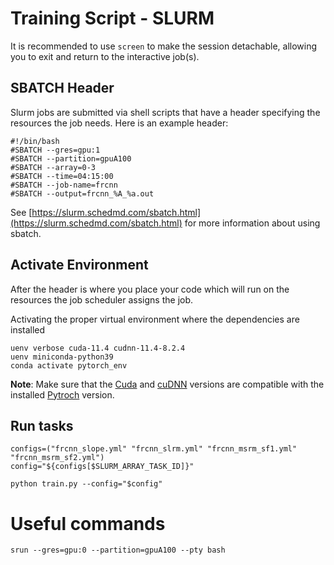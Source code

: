 # Training Script - SLURM
It is recommended to use `screen` to make the session detachable, allowing you to exit and return to the interactive job(s).

## SBATCH Header
Slurm jobs are submitted via shell scripts that have a header specifying the resources the job needs. Here is an example header:

```
#!/bin/bash
#SBATCH --gres=gpu:1
#SBATCH --partition=gpuA100 
#SBATCH --array=0-3
#SBATCH --time=04:15:00
#SBATCH --job-name=frcnn
#SBATCH --output=frcnn_%A_%a.out
```
See [https://slurm.schedmd.com/sbatch.html](https://slurm.schedmd.com/sbatch.html) for more information about using sbatch. 

## Activate Environment
After the header is where you place your code which will run on the resources the job scheduler assigns the job. 

Activating the proper virtual environment where the dependencies are installed

```
uenv verbose cuda-11.4 cudnn-11.4-8.2.4
uenv miniconda-python39
conda activate pytorch_env
```

**Note**: Make sure that the [Cuda](https://developer.nvidia.com/cuda-toolkit) and [cuDNN](https://developer.nvidia.com/cudnn) versions are compatible with the installed [Pytroch](https://pytorch.org/) version. 

## Run tasks
```
configs=("frcnn_slope.yml" "frcnn_slrm.yml" "frcnn_msrm_sf1.yml" "frcnn_msrm_sf2.yml")
config="${configs[$SLURM_ARRAY_TASK_ID]}"

python train.py --config="$config"
```


# Useful commands
```
srun --gres=gpu:0 --partition=gpuA100 --pty bash
```